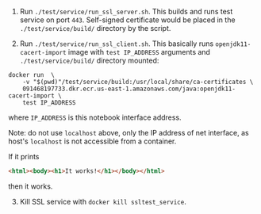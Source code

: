 1. Run `./test/service/run_ssl_server.sh`. This builds and runs
   test service on port `443`. Self-signed certificate would be placed
   in the `./test/service/build/` directory by the script.

2. Run `./test/service/run_ssl_client.sh`. This basically runs
   `openjdk11-cacert-import` image with `test IP_ADDRESS` arguments
   and `./test/service/build/` directory mounted:

```
docker run  \
    -v "$(pwd)"/test/service/build:/usr/local/share/ca-certificates \
    091468197733.dkr.ecr.us-east-1.amazonaws.com/java:openjdk11-cacert-import \
    test IP_ADDRESS
```
where `IP_ADDRESS` is this notebook interface address.

Note: do not use `localhost` above, only the IP address of net interface,
as host's `localhost` is not accessible from a container.

If it prints
```html
<html><body><h1>It works!</h1></body></html>
```
then it works.

3. Kill SSL service with `docker kill ssltest_service`.
